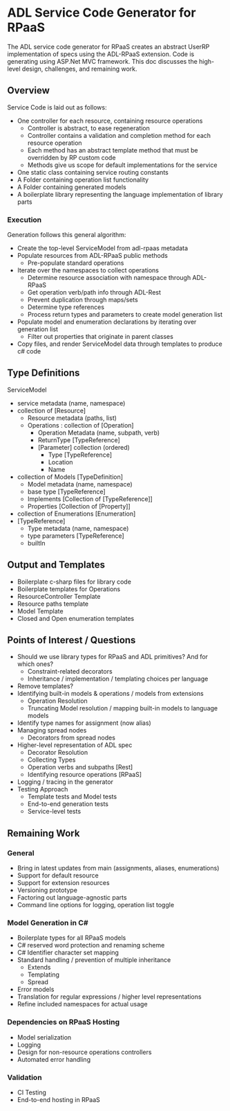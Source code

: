 # ADL Service Code Generator for RPaaS
The ADL service code generator for RPaaS creates an abstract UserRP implementation of specs using the ADL-RPaaS extension.  Code is generating using ASP.Net MVC framework.  This doc discusses the high-level design, challenges, and remaining work.
## Overview
Service Code is laid out as follows:
- One controller for each resource, containing resource operations
  - Controller is abstract, to ease regeneration
  - Controller contains a validation and completion method for each resource operation
  - Each method has an abstract template method that must be overridden by RP custom code
  - Methods give us scope for default implementations for the service
- One static class containing service routing constants
- A Folder containing operation list functionality
- A Folder containing generated models
- A boilerplate library representing the language implementation of library parts

### Execution
Generation follows this general algorithm:
- Create the top-level ServiceModel from adl-rpaas metadata
- Populate resources from ADL-RPaaS public methods
  - Pre-populate standard operations
- Iterate over the namespaces to collect operations
  - Determine resource association with namespace through ADL-RPaaS
  - Get operation verb/path info through ADL-Rest
  - Prevent duplication through maps/sets
  - Determine type references
  - Process return types and parameters to create model generation list
- Populate model and enumeration declarations by iterating over generation list
  - Filter out properties that originate in parent classes
- Copy files, and render ServiceModel data through templates to produce c# code
## Type Definitions
ServiceModel
  - service metadata (name, namespace)
  - collection of [Resource]
    - Resource metadata (paths, list)
    - Operations : collection of [Operation]
      - Operation Metadata (name, subpath, verb)
      - ReturnType [TypeReference]
      - [Parameter] collection (ordered)
        - Type [TypeReference]
        - Location
        - Name
  - collection of Models [TypeDefinition]
    - Model metadata (name, namespace)
    - base type [TypeReference]
    - Implements [Collection of [TypeReference]]
    - Properties [Collection of [Property]]
  - collection of Enumerations [Enumeration]
  - [TypeReference]
    - Type metadata (name, namespace)
    - type parameters [TypeReference]
    - builtIn
## Output and Templates
 - Boilerplate c-sharp files for library code
 - Boilerplate templates for Operations
 - ResourceController Template
 - Resource paths template
 - Model Template
 - Closed and Open enumeration templates
## Points of Interest / Questions
- Should we use library types for RPaaS and ADL primitives? And for which ones?
  - Constraint-related decorators
  - Inheritance / implementation / templating choices per language
- Remove templates?
- Identifying built-in models & operations / models from extensions
  - Operation Resolution
  - Truncating Model resolution / mapping built-in models to language models
- Identify type names for assignment (now alias)
- Managing spread nodes
  - Decorators from spread nodes
- Higher-level representation of ADL spec
  - Decorator Resolution
  - Collecting Types
  - Operation verbs and subpaths [Rest]
  - Identifying resource operations [RPaaS]
- Logging / tracing in the generator
- Testing Approach
  - Template tests and Model tests
  - End-to-end generation tests
  - Service-level tests
## Remaining Work
### General
- Bring in latest updates from main (assignments, aliases, enumerations)
- Support for default resource
- Support for extension resources
- Versioning prototype
- Factoring out language-agnostic parts
- Command line options for logging, operation list toggle
### Model Generation in C#
- Boilerplate types for all RPaaS models
- C# reserved word protection and renaming scheme
- C# Identifier character set mapping
- Standard handling / prevention of multiple inheritance
  - Extends
  - Templating
  - Spread
- Error models
- Translation for regular expressions / higher level representations
- Refine included namespaces for actual usage
### Dependencies on RPaaS Hosting
- Model serialization
- Logging
- Design for non-resource operations controllers
- Automated error handling
### Validation
- CI Testing
- End-to-end hosting in RPaaS
